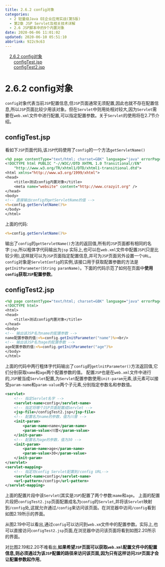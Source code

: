 ```yaml
---
title: 2.6.2 config对象
categories: 
  - 2 轻量级Java EE企业应用实战(第5版)
  - 第2章 JSP Servlet及相关技术详解
  - 2.6 JSP脚本中的9个内置对象
date: 2020-06-06 11:01:02
updated: 2020-06-10 05:51:10
abbrlink: 922c9c63
---
```

<div id='my_toc'><a href="/JavaReadingNotes/922c9c63/#2-6-2-config对象" class="header_1">2.6.2 config对象</a>&nbsp;<br><a href="/JavaReadingNotes/922c9c63/#configTest-jsp" class="header_2">configTest.jsp</a>&nbsp;<br><a href="/JavaReadingNotes/922c9c63/#configTest2-jsp" class="header_2">configTest2.jsp</a>&nbsp;<br></div>
<style>.header_1{margin-left: 1em;}.header_2{margin-left: 2em;}.header_3{margin-left: 3em;}.header_4{margin-left: 4em;}.header_5{margin-left: 5em;}.header_6{margin-left: 6em;}</style>
<!--more-->
<script>if (navigator.platform.search('arm')==-1){document.getElementById('my_toc').style.display = 'none';}var e,p = document.getElementsByTagName('p');while (p.length>0) {e = p[0];e.parentElement.removeChild(e);}</script>

<!--end-->
# 2.6.2 config对象
`config`对象代表当前`JSP`配置信息,但`JSP`页面通常无须配置,因此也就不存在配置信息,所以`JSP`页面比较少用该对象。但在`Servlet`中则用处相对较大,因为`Servlet`需要在`web.xml`文件中进行配置,可以指定配置参数。关于`Servlet`的使用将在2.7节介绍。
## configTest.jsp
看如下`JSP`页面代码,该`JSP`代码使用了`config`的一个方法`getServletName()`
```jsp
<%@ page contentType="text/html; charset=GBK" language="java" errorPage="" %>
<!DOCTYPE html PUBLIC "-//W3C//DTD XHTML 1.0 Transitional//EN"
    "http://www.w3.org/TR/xhtml1/DTD/xhtml1-transitional.dtd">
<html xmlns="http://www.w3.org/1999/xhtml">
<head>
    <title>测试config内置对象</title>
    <meta name="website" content="http://www.crazyit.org" />
</head>
<body>
<!-- 直接输出config的getServletName的值 -->
<%=config.getServletName()%>
</body>
</html>
```
上面的代码:
```jsp
<%=config.getServletName()%>
```
输出了`config`的`getServletName()`方法的返回值,所有的`JSP`页面都有相同的名字:`jsp`,所以粗体字代码输出为`jsp`
实际上,也可以在`web.xml`文件中配置`JSP`(只是比较少用),这样就可以为`JSP`页面指定配置信息,并可为`JSP`页面另外设置一个`URL`。
`config`对象是`ServletConfig`的实例,该接口用于获取配置参数的方法是`getInitParameter(String paranName)`。下面的代码示范了如何在页面中**使用`config`获取`JSP`配置参数**。
## configTest2.jsp
```jsp
<%@ page contentType="text/html; charset=GBK" language="java" errorPage="" %>
<!DOCTYPE html>
<html>
<head>
    <title>测试config内置对象</title>
</head>
<body>
<!-- 输出该JSP名为name的配置参数 -->
name配置参数的值:<%=config.getInitParameter("name")%><br/>
<!-- 输出该JSP名为age的配置参数 -->
age配置参数的值:<%=config.getInitParameter("age")%>
</body>
</html>
```
上面的代码中两行粗体字代码输出了`config`的`getlnitParameter()`方法返回值,它们分别获取`name`和`age`两个配置参数的值。
配置`JSP`也是在`web.xml`文件中进行的,`JSP`被当成`Servlet`配置,为`Servlet`配置参数使用`init-param`元素,该元素可以接受`param-name`和`param-value`两个子元素,分别指定参数名和参数值。
```xml
<servlet>
    <!-- 指定Servlet名字 -->
    <servlet-name>config</servlet-name>
    <!-- 指定将哪个JSP页面配置成Servlet -->
    <jsp-file>/configTest2.jsp</jsp-file>
    <!-- 配置名为name的参数，值为川普 -->
    <init-param>
        <param-name>name</param-name>
        <param-value>川普</param-value>
    </init-param>
    <!-- 配置名为age的参数，值为30 -->
    <init-param>
        <param-name>age</param-name>
        <param-value>30</param-value>
    </init-param>
</servlet>
<servlet-mapping>
    <!-- 指定将config Servlet配置到/config URL-->
    <servlet-name>config</servlet-name>
    <url-pattern>/config</url-pattern>
</servlet-mapping>
```
上面的配置片段中该`Servlet`(其实是`JSP`)配置了两个参数:`mame`和`age`。
上面的配置片段把`configTest2.jsp`页面配置成名为`config`的`Servlet`,并将该`Servlet`映射到`/config`处,这就允许通过`/config`来访问该页面。在浏览器中访间`/config`看到如图2.19所示的界面。

从图2.19中可以看出,通过`config`可以访问到`web.xm`文件中的配置参数。实际上,也可以直接访问`configTest2.jsp`页面,在浏览器中访问该页面将看到如图2.20所示的界面。

对比图2.19和2.20不难看出,**如果希望`JSP`页面可以获取`web.xml`配置文件中的配置信息,则必须通过为该`JSP`配置的路径来访问该页面,因为只有这样访问`JSP`页面才会让配置参数起作用**。
